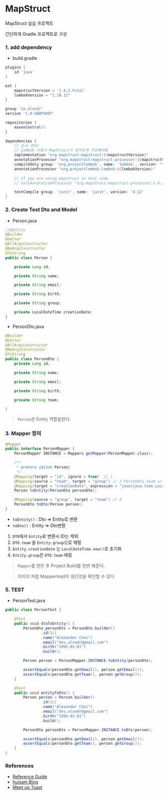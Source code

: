 # MapStruct 

MapStruct 실습 프로젝트

간단하게 Gradle 프로젝트로 구성

### 1. add dependency
- build.gradle
```gradle
plugins {
    id 'java'
}

ext {
    mapstructVersion = '1.4.2.Final'
    lombokVersion = "1.18.12"
}

group 'io.alxndr'
version '1.0-SNAPSHOT'

repositories {
    mavenCentral()
}

dependencies {
    // 순서 주의!
    // Lombok 사용시 MapStruct가 먼저오게 작성해야함
    implementation "org.mapstruct:mapstruct:${mapstructVersion}"
    annotationProcessor "org.mapstruct:mapstruct-processor:${mapstructVersion}"
    compileOnly group: 'org.projectlombok', name: 'lombok', version: "${lombokVersion}"
    annotationProcessor "org.projectlombok:lombok:${lombokVersion}"
       
    // If you are using mapstruct in test code
    // testAnnotationProcessor "org.mapstruct:mapstruct-processor:1.4.2"

    testCompile group: 'junit', name: 'junit', version: '4.12'
}
```
### 2. Create Test Dto and Model
- Person.java
```java
//@Entity
@Builder
@Getter
@AllArgsConstructor
@NoArgsConstructor
@ToString
public class Person {

    private Long id;

    private String name;

    private String email;

    private String birth;

    private String group;

    private LocalDateTime creationDate;
}
```

- PersonDto.java
```java
@Builder
@Getter
@AllArgsConstructor
@NoArgsConstructor
@ToString
public class PersonDto {
    private Long id;

    private String name;

    private String email;

    private String birth;

    private String team;

}
```
> `Person`은 Entity 역할을한다.

### 3. Mapper 정의
```java
@Mapper
public interface PersonMapper {
    PersonMapper INSTANCE = Mappers.getMapper(PersonMapper.class);

    /**
     * @return {@link Person}
     */
    @Mapping(target = "id", ignore = true)  // 1 
    @Mapping(source = "team", target = "group") // 2 PersonDto.team => Person.group 에 매칭
    @Mapping(target = "creationDate", expression = "java(java.time.LocalDateTime.now())")   // 3 Person.CreationDate LocalDateTime 으로 초기화
    Person toEntity(PersonDto personDto);

    @Mapping(source = "group", target = "team") // 4
    PersonDto toDto(Person person);
}
```
- `toEntity()` : Dto => Entity로 변환
- `toDto()` : Entity => Dto변환

1. `DTO`에서 `Entity`로 변환시 ID는 제외
2. `DTO.team` 을 `Entity.group`으로 매핑
3. `Entity.creationDate` 는 `LocalDateTime.now()`로 초기화
4. `Entity.group`은 `DTO.team` 매핑

> `Mapper`를 만든 후 Project Build를 한번 해준다.

[](/images/path.png)
[](/images/impl.png)
> 이미지 처럼 MapperImpl이 생긴것을 확인할 수 있다.
### 5. TEST
- PersonTest.java
```java
public class PersonTest {

    @Test
    public void dtoToEntity() {
        PersonDto personDto = PersonDto.builder()
                .id(1L)
                .name("Alexander Choi")
                .email("dev.alxndr@gmail.com")
                .birth("1995-01-01")
                .build();

        Person person = PersonMapper.INSTANCE.toEntity(personDto);

        assertEquals(personDto.getEmail(), person.getEmail());
        assertEquals(personDto.getTeam(), person.getGroup());
    }

    @Test
    public void entityToDto() {
        Person person = Person.builder()
                .id(1L)
                .name("Alexander Choi")
                .email("dev.alxndr@gmail.com")
                .birth("1995-01-01")
                .build();

        PersonDto personDto = PersonMapper.INSTANCE.toDto(person);

        assertEquals(personDto.getEmail(), person.getEmail());
        assertEquals(personDto.getTeam(), person.getGroup());
    }
}
```
### References
- [Reference Guide](https://mapstruct.org/documentation/stable/reference/html/)   
- [huisam Blog](https://huisam.tistory.com/entry/mapStruct)
- [Meet up Toast](https://meetup.toast.com/posts/213)
